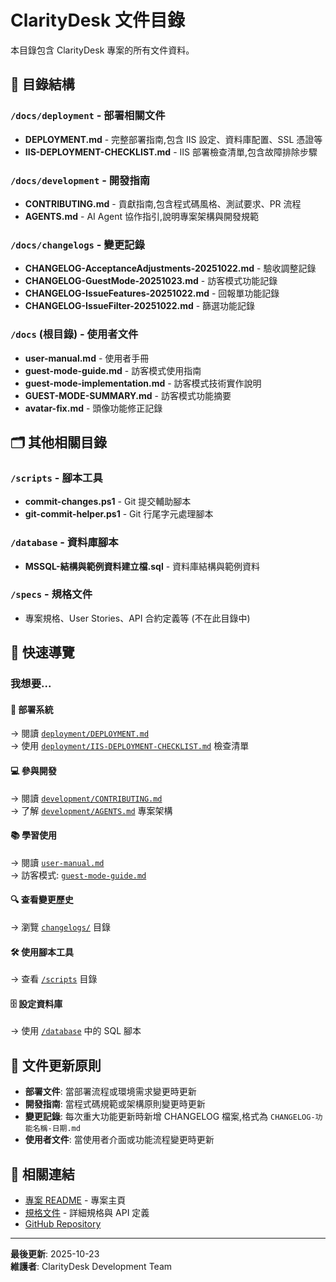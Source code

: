 # ClarityDesk 文件目錄

本目錄包含 ClarityDesk 專案的所有文件資料。

## 📁 目錄結構

### `/docs/deployment` - 部署相關文件
- **DEPLOYMENT.md** - 完整部署指南,包含 IIS 設定、資料庫配置、SSL 憑證等
- **IIS-DEPLOYMENT-CHECKLIST.md** - IIS 部署檢查清單,包含故障排除步驟

### `/docs/development` - 開發指南
- **CONTRIBUTING.md** - 貢獻指南,包含程式碼風格、測試要求、PR 流程
- **AGENTS.md** - AI Agent 協作指引,說明專案架構與開發規範

### `/docs/changelogs` - 變更記錄
- **CHANGELOG-AcceptanceAdjustments-20251022.md** - 驗收調整記錄
- **CHANGELOG-GuestMode-20251023.md** - 訪客模式功能記錄
- **CHANGELOG-IssueFeatures-20251022.md** - 回報單功能記錄
- **CHANGELOG-IssueFilter-20251022.md** - 篩選功能記錄

### `/docs` (根目錄) - 使用者文件
- **user-manual.md** - 使用者手冊
- **guest-mode-guide.md** - 訪客模式使用指南
- **guest-mode-implementation.md** - 訪客模式技術實作說明
- **GUEST-MODE-SUMMARY.md** - 訪客模式功能摘要
- **avatar-fix.md** - 頭像功能修正記錄

## 🗂️ 其他相關目錄

### `/scripts` - 腳本工具
- **commit-changes.ps1** - Git 提交輔助腳本
- **git-commit-helper.ps1** - Git 行尾字元處理腳本

### `/database` - 資料庫腳本
- **MSSQL-結構與範例資料建立檔.sql** - 資料庫結構與範例資料

### `/specs` - 規格文件
- 專案規格、User Stories、API 合約定義等 (不在此目錄中)

## 📖 快速導覽

### 我想要...

#### 🚀 部署系統
→ 閱讀 [`deployment/DEPLOYMENT.md`](deployment/DEPLOYMENT.md)  
→ 使用 [`deployment/IIS-DEPLOYMENT-CHECKLIST.md`](deployment/IIS-DEPLOYMENT-CHECKLIST.md) 檢查清單

#### 💻 參與開發
→ 閱讀 [`development/CONTRIBUTING.md`](development/CONTRIBUTING.md)  
→ 了解 [`development/AGENTS.md`](development/AGENTS.md) 專案架構

#### 📚 學習使用
→ 閱讀 [`user-manual.md`](user-manual.md)  
→ 訪客模式: [`guest-mode-guide.md`](guest-mode-guide.md)

#### 🔍 查看變更歷史
→ 瀏覽 [`changelogs/`](changelogs/) 目錄

#### 🛠️ 使用腳本工具
→ 查看 [`/scripts`](../scripts/) 目錄

#### 🗄️ 設定資料庫
→ 使用 [`/database`](../database/) 中的 SQL 腳本

## 📝 文件更新原則

- **部署文件**: 當部署流程或環境需求變更時更新
- **開發指南**: 當程式碼規範或架構原則變更時更新
- **變更記錄**: 每次重大功能更新時新增 CHANGELOG 檔案,格式為 `CHANGELOG-功能名稱-日期.md`
- **使用者文件**: 當使用者介面或功能流程變更時更新

## 🔗 相關連結

- [專案 README](../README.md) - 專案主頁
- [規格文件](../specs/) - 詳細規格與 API 定義
- [GitHub Repository](https://github.com/Sen-CaPoo/ClarityDesk-2)

---

**最後更新**: 2025-10-23  
**維護者**: ClarityDesk Development Team
